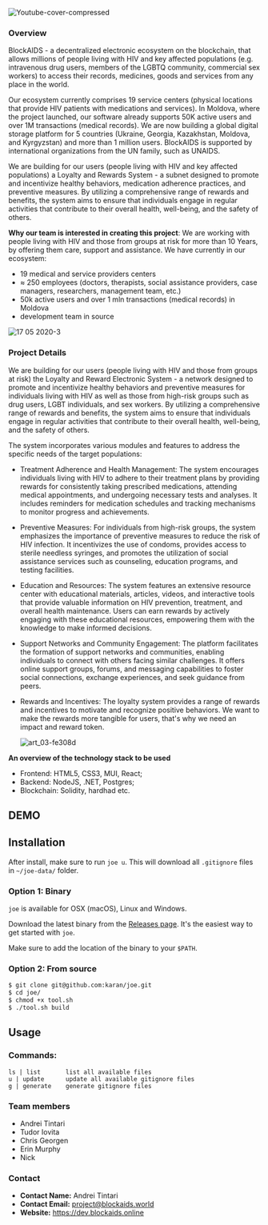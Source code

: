 ![Youtube-cover-compressed](https://github.com/w3f/Grants-Program/assets/59833178/8f9f53ba-440f-4858-bcec-344dcf0dda24)

### Overview

BlockAIDS -  a decentralized electronic ecosystem on the blockchain, that allows millions of people living with HIV and key affected populations (e.g. intravenous drug users, members of the LGBTQ community, commercial sex workers) to access their records, medicines, goods and services from any place in the world.

Our ecosystem currently comprises 19 service centers (physical locations that provide HIV patients with medications and services). In Moldova, where the project launched, our software already supports 50K active users and over 1M transactions (medical records). We are now building a global digital storage platform for 5 countries (Ukraine, Georgia, Kazakhstan, Moldova, and Kyrgyzstan) and more than 1 million users. BlockAIDS is supported by international organizations from the UN family, such as UNAIDS.

We are building for our users (people living with HIV and key affected populations) a Loyalty and Rewards System - a subnet designed to promote and incentivize healthy behaviors, medication adherence practices, and preventive measures. By utilizing a comprehensive range of rewards and benefits, the system aims to ensure that individuals engage in regular activities that contribute to their overall health, well-being, and the safety of others.


**Why our team is interested in creating this project**:
We are working with people living with HIV and those from groups at risk for more than 10 Years, by offering them care, support and assistance.
We have currently in our ecosystem:
- 19 medical and service providers centers
- ≈ 250 employees (doctors, therapists, social assistance providers, case managers, researchers, management team, etc.)
- 50k active users and over 1 mln transactions (medical records) in Moldova
- development team in source

![17 05 2020-3](https://github.com/w3f/Grants-Program/assets/59833178/bd821d36-ca41-401a-b174-08587c36f001)

### Project Details
We are building for our users (people living with HIV and those from groups at risk) the Loyalty and Reward Electronic System - a network designed to promote and incentivize healthy behaviors and preventive measures for individuals living with HIV as well as those from high-risk groups such as drug users, LGBT individuals, and sex workers. By utilizing a comprehensive range of rewards and benefits, the system aims to ensure that individuals engage in regular activities that contribute to their overall health, well-being, and the safety of others.

The system incorporates various modules and features to address the specific needs of the target populations:

- Treatment Adherence and Health Management: The system encourages individuals living with HIV to adhere to their treatment plans by providing rewards for consistently taking prescribed medications, attending medical appointments, and undergoing necessary tests and analyses. It includes reminders for medication schedules and tracking mechanisms to monitor progress and achievements.
 
- Preventive Measures: For individuals from high-risk groups, the system emphasizes the importance of preventive measures to reduce the risk of HIV infection. It incentivizes the use of condoms, provides access to sterile needless syringes, and promotes the utilization of social assistance services such as counseling, education programs, and testing facilities.

- Education and Resources: The system features an extensive resource center with educational materials, articles, videos, and interactive tools that provide valuable information on HIV prevention, treatment, and overall health maintenance. Users can earn rewards by actively engaging with these educational resources, empowering them with the knowledge to make informed decisions.

- Support Networks and Community Engagement: The platform facilitates the formation of support networks and communities, enabling individuals to connect with others facing similar challenges. It offers online support groups, forums, and messaging capabilities to foster social connections, exchange experiences, and seek guidance from peers.

- Rewards and Incentives: The loyalty system provides a range of rewards and incentives to motivate and recognize positive behaviors. We want to make the rewards more tangible for users, that's why we need an impact and reward token.

  ![art_03-fe308d](https://github.com/w3f/Grants-Program/assets/59833178/3c522f8c-b38b-4126-82dd-6537c674fae3)

**An overview of the technology stack to be used**
- Frontend: HTML5, CSS3, MUI, React;
- Backend: NodeJS, .NET, Postgres;
- Blockchain: Solidity, hardhad etc.

## DEMO



## Installation

After install, make sure to run `joe u`. This will download all `.gitignore` files in `~/joe-data/` folder.

### Option 1: Binary

`joe` is available for OSX (macOS), Linux and Windows.

Download the latest binary from the [Releases page](https://github.com/karan/joe/releases). It's the easiest way to get started with `joe`.

Make sure to add the location of the binary to your `$PATH`.

### Option 2: From source

```bash
$ git clone git@github.com:karan/joe.git
$ cd joe/
$ chmod +x tool.sh
$ ./tool.sh build
```

## Usage

### Commands:

```
ls | list       list all available files
u | update      update all available gitignore files
g | generate    generate gitignore files
```



### Team members

- Andrei Tintari
- Tudor Iovita
- Chris Georgen
- Erin Murphy
- Nick

### Contact

- **Contact Name:** Andrei Tintari
- **Contact Email:** project@blockaids.world
- **Website:** https://dev.blockaids.online
